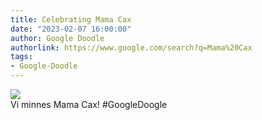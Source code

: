 ```yaml
---
title: Celebrating Mama Cax
date: "2023-02-07 16:00:00"
author: Google Doodle
authorlink: https://www.google.com/search?q=Mama%20Cax
tags:
- Google-Doodle
---
```

<img src="https://www.google.com/logos/doodles/2023/celebrating-mama-cax-6753651837110013.3-l.png" referrerpolicy="no-referrer"><br>Vi minnes Mama Cax! #GoogleDoogle